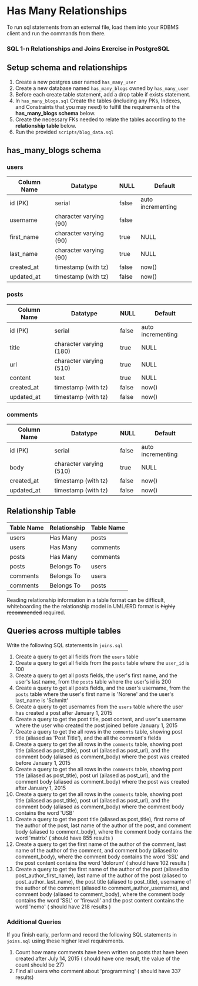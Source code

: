 # Has Many Relationships

To run sql statements from an external file, load them into your RDBMS client and run the commands from there.

### SQL 1-n Relationships and Joins Exercise in PostgreSQL


## Setup schema and relationships

1. Create a new postgres user named `has_many_user`
1. Create a new database named `has_many_blogs` owned by `has_many_user`
1. Before each create table statement, add a drop table if exists statement.
1. In `has_many_blogs.sql` Create the tables (including any PKs, Indexes, and Constraints that you may need) to fulfill the requirements of the **has_many_blogs schema** below.
1. Create the necessary FKs needed to relate the tables according to the **relationship table** below.
1. Run the provided `scripts/blog_data.sql`


## has_many_blogs schema

### users

| Column Name  | Datatype                | NULL  | Default           |
|--------------|-------------------------|-------|-------------------|
| id (PK)      | serial                  | false | auto incrementing |
| username     | character varying (90)  | false |                   |
| first_name   | character varying (90)  | true  | NULL              |
| last_name    | character varying (90)  | true  | NULL              |
| created_at   | timestamp (with tz)     | false | now()             |
| updated_at   | timestamp (with tz)     | false | now()             |

### posts

| Column Name  | Datatype                | NULL  | Default           |
|--------------|-------------------------|-------|-------------------|
| id (PK)      | serial                  | false | auto incrementing |
| title        | character varying (180) | true  | NULL              |
| url          | character varying (510) | true  | NULL              |
| content      | text                    | true  | NULL              |
| created_at   | timestamp (with tz)     | false | now()             |
| updated_at   | timestamp (with tz)     | false | now()             |

### comments

| Column Name  | Datatype                | NULL  | Default           |
|--------------|-------------------------|-------|-------------------|
| id (PK)      | serial                  | false | auto incrementing |
| body         | character varying (510) | true  | NULL              |
| created_at   | timestamp (with tz)     | false | now()             |
| updated_at   | timestamp (with tz)     | false | now()             |


## Relationship Table

| Table Name   | Relationship            | Table Name   |
|--------------|-------------------------|--------------|
| users        | Has Many                | posts        |
| users        | Has Many                | comments     |
| posts        | Has Many                | comments     |
| posts        | Belongs To              | users        |
| comments     | Belongs To              | users        |
| comments     | Belongs To              | posts        |

Reading relationship information in a table format can be difficult, whiteboarding the the relationship model in UML/ERD format is ~~highly recommended~~ required.

## Queries across multiple tables

Write the following SQL statements in `joins.sql`

1. Create a query to get all fields from the `users` table
1. Create a query to get all fields from the `posts` table where the `user_id` is 100
1. Create a query to get all posts fields, the user's first name, and the user's last name, from the `posts` table where the user's id is 200
1. Create a query to get all posts fields, and the user's username, from the `posts` table where the user's first name is 'Norene' and the user's last_name is 'Schmitt'
1. Create a query to get usernames from the `users` table where the user has created a post after January 1, 2015
1. Create a query to get the post title, post content, and user's username where the user who created the post joined before January 1, 2015
1. Create a query to get the all rows in the `comments` table, showing post title (aliased as 'Post Title'), and the all the comment's fields
1. Create a query to get the all rows in the `comments` table, showing post title (aliased as post_title), post url (ailased as post_url), and the comment body (aliased as comment_body) where the post was created before January 1, 2015
1. Create a query to get the all rows in the `comments` table, showing post title (aliased as post_title), post url (ailased as post_url), and the comment body (aliased as comment_body) where the post was created after January 1, 2015
1. Create a query to get the all rows in the `comments` table, showing post title (aliased as post_title), post url (ailased as post_url), and the comment body (aliased as comment_body) where the comment body contains the word 'USB'
1. Create a query to get the post title (aliased as post_title), first name of the author of the post, last name of the author of the post, and comment body (aliased to comment_body), where the comment body contains the word 'matrix' ( should have 855 results )
1. Create a query to get the first name of the author of the comment, last name of the author of the comment, and comment body (aliased to comment_body), where the comment body contains the word 'SSL' and the post content contains the word 'dolorum' ( should have 102 results )
1. Create a query to get the first name of the author of the post (aliased to post_author_first_name), last name of the author of the post (aliased to post_author_last_name), the post title (aliased to post_title), username of the author of the comment (aliased to comment_author_username), and comment body (aliased to comment_body), where the comment body contains the word 'SSL' or 'firewall' and the post content contains the word 'nemo' ( should have 218 results )

### Additional Queries

If you finish early, perform and record the following SQL statements in `joins.sql` using these higher level requirements.

1. Count how many comments have been written on posts that have been created after July 14, 2015 ( should have one result, the value of the count should be 27)
1. Find all users who comment about 'programming' ( should have 337 results)
